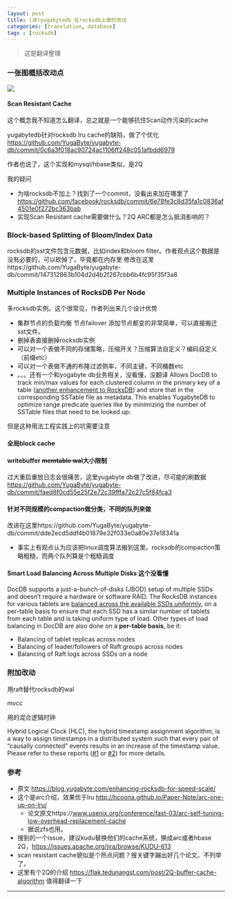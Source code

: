 ```yaml
---
layout: post
title: (译)yugabytedb 在rocksdb上做的改动
categories: [translation, database]
tags : [rocksdb]
---
```

  

> 这是翻译整理

 

### 一张图概括改动点

![](https://3lr6t13cowm230cj0q42yphj-wpengine.netdna-ssl.com/wp-content/uploads/2019/02/docdb-rocksdb.png)



#### Scan Resistant Cache

这个概念我不知道怎么翻译，总之就是一个能够抗住Scan动作污染的cache

yugabytedb针对rocksdb lru cache的缺陷，做了个优化 https://github.com/YugaByte/yugabyte-db/commit/0c6a3f018ac90724ac1106ff248c051afbdd6979

作者也说了，这个实现和mysql/hbase类似，是2Q

我的疑问

- 为啥rocksdb不加上？找到了一个commit，没看出来加在哪里了 https://github.com/facebook/rocksdb/commit/6e78fe3c8d35fa1c0836af4501e0f272bc363bab
- 实现Scan Resistant cache需要做什么？2Q ARC都是怎么抵消影响的？

### Block-based Splitting of Bloom/Index Data

rocksdb的sst文件包含元数据，比如index和bloom filter。作者观点这个数据是没有必要的，可以砍掉了，毕竟都在内存里 修改在这里https://github.com/YugaByte/yugabyte-db/commit/147312863b104d2d4b2f267cbb6b4fc95f35f3a8



### Multiple Instances of RocksDB Per Node

多rocksdb实例。这个很常见，作者列出来几个设计优势

- 集群节点的负载均衡 节点failover 添加节点都变的非常简单，可以直接搬迁sst文件。
- 删掉表直接删掉rocksdb实例
- 可以对一个表做不同的存储策略，压缩开关？压缩算法自定义？编码自定义（前缀etc）
- 可以对一个表做不通的布隆过滤侧率，不同主键，不同桶数etc
- 。。。还有一个和yogabyte db业务相关，没看懂，没翻译 Allows DocDB to track min/max values for each clustered column in the primary key of a table ([another enhancement to RocksDB](https://github.com/YugaByte/yugabyte-db/commit/14c7da8008d2a8a691cf5e1a858167ccfe773b9d)) and store that in the corresponding SSTable file as metadata. This  enables YugabyteDB to optimize range predicate queries like by  minimizing the number of SSTable files that need to be looked up:

但是这种用法工程实践上的坑需要注意

#### 全局block cache

#### writebuffer ~~memtable wal~~大小限制

过大重启重放日志会很痛苦，这里yugabyte db做了改进，尽可能的刷数据 https://github.com/YugaByte/yugabyte-db/commit/faed8f0cd55e25f2e72c39fffa72c27c5f84fca3

#### 针对不同规模的compaction做分类，不同的队列来做

改进在这里https://github.com/YugaByte/yugabyte-db/commit/dde2ecd5ddf4b01879e32f033e0a80e37e18341a

- 事实上有观点认为应该把linux调度算法搬到这里。rocksdb的compaction策略粗糙，而两个队列算是个粗糙调度

  

#### Smart Load Balancing Across Multiple Disks 这个没看懂

DocDB supports a just-a-bunch-of-disks (JBOD) setup of multiple SSDs  and doesn’t require a hardware or software RAID. The RocksDB instances  for various tablets are [balanced across the available SSDs uniformly](https://github.com/YugaByte/yugabyte-db/commit/d53de140eccaf7bfd31b938a4a8d5bd88d950329), on a per-table basis to ensure that each SSD has a similar number of  tablets from each table and is taking uniform type of load. Other types  of load balancing in DocDB are also done on a **per-table basis**, be it:

- Balancing of tablet replicas across nodes
- Balancing of leader/followers of Raft groups across nodes
- Balancing of Raft logs across SSDs on a node



### 附加改动

用raft替代rocksdb的wal

mvcc

用的混合逻辑时钟

Hybrid Logical Clock (HLC), the hybrid timestamp assignment algorithm,  is a way to assign timestamps in a distributed system such that every  pair of “causally connected” events results in an increase of the  timestamp value. Please refer to these reports ([#1](http://users.ece.utexas.edu/~garg/pdslab/david/hybrid-time-tech-report-01.pdf) or [#2](https://cse.buffalo.edu/tech-reports/2014-04.pdf)) for more details.





### 参考

- 原文 https://blog.yugabyte.com/enhancing-rocksdb-for-speed-scale/
- 这个是arc介绍，效果优于lru http://hcoona.github.io/Paper-Note/arc-one-up-on-lru/
  - 论文原文https://www.usenix.org/conference/fast-03/arc-self-tuning-low-overhead-replacement-cache
  - 据说zfs也用。
- 搜到的一个issue，建议kudu替换他们的cache系统，换成arc或者hbase 2Q，https://issues.apache.org/jira/browse/KUDU-613
- scan resistant cache貌似是个热点问题？搜关键字蹦出好几个论文。不列举了。
- 这里有个2Q的介绍 https://flak.tedunangst.com/post/2Q-buffer-cache-algorithm 值得翻译一下

---

